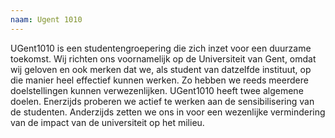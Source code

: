 ```yaml
---
naam: Ugent 1010
---
```

UGent1010 is een studentengroepering die zich inzet voor een duurzame toekomst. Wij richten ons voornamelijk op de Universiteit van Gent, omdat wij geloven en ook merken dat we, als student van datzelfde instituut, op die manier heel effectief kunnen werken. Zo hebben we reeds meerdere doelstellingen kunnen verwezenlijken.
UGent1010 heeft twee algemene doelen. Enerzijds proberen we actief te werken aan de sensibilisering van de studenten. Anderzijds zetten we ons in voor een wezenlijke vermindering van de impact van de universiteit op het milieu.